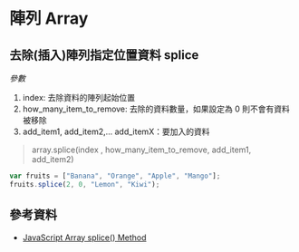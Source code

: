 # 陣列 Array


## 去除(插入)陣列指定位置資料 splice

*參數*

1. index: 去除資料的陣列起始位置
2. how_many_item_to_remove: 去除的資料數量，如果設定為 0 則不會有資料被移除
3. add_item1, add_item2,... add_itemX：要加入的資料

> array.splice(index , how_many_item_to_remove, add_item1, add_item2)

```javascript
var fruits = ["Banana", "Orange", "Apple", "Mango"];
fruits.splice(2, 0, "Lemon", "Kiwi");
```


## 參考資料
* [JavaScript Array splice() Method](https://www.w3schools.com/jsref/jsref_splice.asp)
